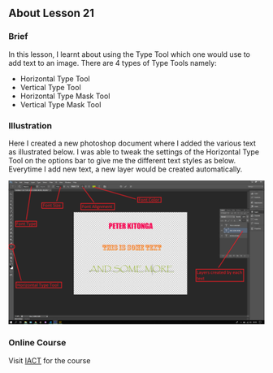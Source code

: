 ## About Lesson 21

### Brief
In this lesson, I learnt about using the Type Tool which one would use to add text to an image. There are 4 types of Type Tools namely:
- Horizontal Type Tool
- Vertical Type Tool
- Horizontal Type Mask Tool
- Vertical Type Mask Tool

### Illustration
Here I created a new photoshop document where I added the various text as illustrated below. I was able to tweak the settings of the Horizontal Type Tool on the options bar to give me the different text styles as below. Everytime I add new text, a new layer would be created automatically.

![Illustration Example](../assets/images/illustration26.png)

### Online Course
Visit [IACT](https://iact.ie) for the course